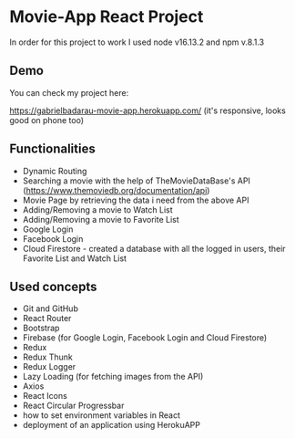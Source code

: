 # Movie-App React Project

In order for this project to work I used node v16.13.2 and npm v.8.1.3

## Demo

You can check my project here:

https://gabrielbadarau-movie-app.herokuapp.com/ (it's responsive, looks good on phone too)

## Functionalities

- Dynamic Routing
- Searching a movie with the help of TheMovieDataBase's API (https://www.themoviedb.org/documentation/api)
- Movie Page by retrieving the data i need from the above API
- Adding/Removing a movie to Watch List
- Adding/Removing a movie to Favorite List
- Google Login 
- Facebook Login 
- Cloud Firestore - created a database with all the logged in users, their Favorite List and Watch List

## Used concepts

- Git and GitHub
- React Router
- Bootstrap
- Firebase (for Google Login, Facebook Login and Cloud Firestore)
- Redux
- Redux Thunk
- Redux Logger
- Lazy Loading (for fetching images from the API)
- Axios
- React Icons
- React Circular Progressbar
- how to set environment variables in React
- deployment of an application using HerokuAPP

